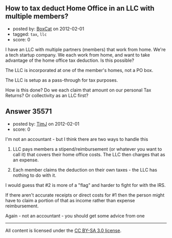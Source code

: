 ## How to tax deduct Home Office in an LLC with multiple members?

- posted by: [BoxCat](https://stackexchange.com/users/-1/16132-boxcat) on 2012-02-01
- tagged: `tax`, `llc`
- score: 0

I have an LLC with multiple partners (members) that work from home. We're a tech startup company. We each work from home, and want to take advantage of the home office tax deduction. Is this possible? 

The LLC is incorporated at one of the member's homes, not a PO box.

The LLC is setup as a pass-through for tax purposes.

How is this done? Do we each claim that amount on our personal Tax Returns? Or collectivity as an LLC first?




## Answer 35571

- posted by: [TimJ](https://stackexchange.com/users/-1/1172-timj) on 2012-02-01
- score: 0

I'm not an accountant - but I think there are two ways to handle this

1. LLC pays members a stipend/reimbursement (or whatever you want to call it) that covers their home office costs.  The LLC then charges that as an expense.  


2. Each member claims the deduction on their own taxes - the LLC has nothing to do with it.

I would guess that #2 is more of a "flag" and harder to fight for with the IRS.

If there aren't accurate receipts or direct costs for #1 then the person might have to claim a portion of that as income rather than expense reimbursement.

Again - not an accountant - you should get some advice from one





---

All content is licensed under the [CC BY-SA 3.0 license](https://creativecommons.org/licenses/by-sa/3.0/).
